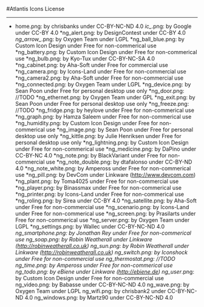 #Atlantis
Icons License
***

* home.png:           by chrisbanks under CC-BY-NC-ND 4.0
*ic_*.png:           by Google under CC-BY 4.0
*ng_alert.png:       by DesignContest under CC-BY 4.0
*ng_arrow_*.png:     by Oxygen Team under LGPL
*ng_ball_blue.png:   by Custom Icon Design under Free for non-commerical use
*ng_battery.png:     by Custom Icon Design under Free for non-commerical use
*ng_bulb.png:        by Kyo-Tux under CC-BY-NC-SA 4.0
*ng_cabinet.png:     by Aha-Soft under Free for commercial use
*ng_camera.png:      by Icons-Land under Free for non-commercial use
*ng_camera2.png:     by Aha-Soft under Free for non-commercial use
*ng_connected.png:   by Oxygen Team under LGPL
*ng_device.png:      by Sean Poon under Free for personal desktop use only
*ng_door.png:        //TODO
*ng_ethernet.png:    by Oxygen Team under GPL
*ng_exit.png:        by Sean Poon under Free for personal desktop use only
*ng_freeze.png:      //TODO
*ng_fridge.png:      by heylove under Free for non-commerical use
*ng_graph.png:       by Hamza Saleem under Free for non-commerical use
*ng_humidity.png:    by Custom Icon Design under Free for non-commerical use
*ng_image.png:       by Sean Poon under Free for personal desktop use only
*ng_kittle.png:      by Julie Henriksen under Free for personal desktop use only
*ng_lightning.png:   by Custom Icon Design under Free for non-commerical use
*ng_medicine.png:    by DaPino under CC-BY-NC 4.0
*ng_note.png:        by BlackVariant under Free for non-commercial use
*ng_note_double.png: by dtafalonso under CC-BY-ND 4.0
*ng_note_white.png:  by Ampeross under Free for non-commerical use
*ng_pill.png:        by DevCom under Linkware (http://www.devcom.com)
*ng_plant.png:       by Toma4025 under Free for non-commercial use
*ng_player.png:      by Binassmax under Free for non-commerical use
*ng_printer.png:     by Icons-Land under Free for non-commerical use
*ng_roling.png:      by Sirea under CC-BY 4.0
*ng_satellite.png:   by Aha-Soft under Free for non-commercial use
*ng_scenario.png:    by Icons-Land under Free for non-commerical use
*ng_screen.png:      by Prasilarts under Free for non-commerical use
*ng_server.png:      by Oxygen Team under LGPL
*ng_settings.png:    by Wallec under CC-BY-NC-ND 4.0
*ng_smartphone.png:  by Jonathan Rey under Free for non-commerical use
ng_soap.png:        by Robin Weatherall under Linkware (http://robinweatherall.co.uk)
ng_sun.png:         by Robin Weatherall under Linkware (http://robinweatherall.co.uk)
ng_switch.png:      by Iconshock under Free for non-commercial use
ng_thermostat.png:  //TODO
ng_time.png:        by Ampeross under Free for non-commerical use
ng_todo.png:        by eBiene under Linkware (http://ebiene.de)
ng_user*.png:       by Custom Icon Design under Free for non-commercial use
ng_video.png:       by Babasse under CC-BY-NC-ND 4.0
ng_wave.png:        by Oxygen Team under LGPL
ng_wifi.png:        by chrisbank2 under CC-BY-NC-ND 4.0
ng_windows.png:     by Martz90 under CC-BY-NC-ND 4.0
